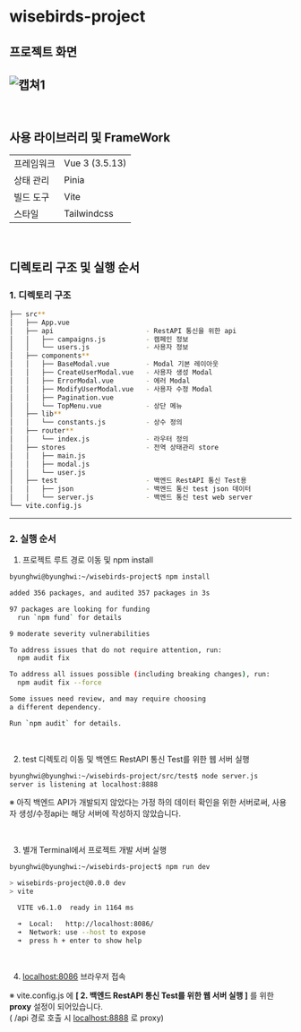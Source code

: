 
# wisebirds-project

## 프로젝트 화면
![캡쳐1](https://github.com/user-attachments/assets/e2443f16-48db-4c5c-97a9-91902acae378)
---

<br>

## 사용 라이브러리 및 FrameWork

|  |  |
| --- | --- |
| 프레임워크  | Vue 3 (3.5.13) |
| 상태 관리 | Pinia |
| 빌드 도구 | Vite |
| 스타일 | Tailwindcss |

<br>

## 디렉토리 구조 및 실행 순서

### 1. 디렉토리 구조

```bash
├── src**
│   ├── App.vue
│   ├── api                       - RestAPI 통신을 위한 api
│   │   ├── campaigns.js          - 캠페인 정보
│   │   └── users.js              - 사용자 정보
│   ├── components**
│   │   ├── BaseModal.vue         - Modal 기본 레이아웃 
│   │   ├── CreateUserModal.vue   - 사용자 생성 Modal
│   │   ├── ErrorModal.vue        - 에러 Modal
│   │   ├── ModifyUserModal.vue   - 사용자 수정 Modal
│   │   ├── Pagination.vue
│   │   └── TopMenu.vue           - 상단 메뉴
│   ├── lib**
│   │   └── constants.js          - 상수 정의
│   ├── router**
│   │   └── index.js              - 라우터 정의
│   ├── stores                    - 전역 상태관리 store
│   │   ├── main.js
│   │   ├── modal.js
│   │   └── user.js
│   ├── test                      - 백엔드 RestAPI 통신 Test용
│   │   ├── json                  - 백엔드 통신 test json 데이터
│   │   └── server.js             - 백엔드 통신 test web server
└── vite.config.js
```

---
### 2. 실행 순서

1. 프로젝트 루트 경로 이동 및 npm install

```bash
byunghwi@byunghwi:~/wisebirds-project$ npm install

added 356 packages, and audited 357 packages in 3s

97 packages are looking for funding
  run `npm fund` for details

9 moderate severity vulnerabilities

To address issues that do not require attention, run:
  npm audit fix

To address all issues possible (including breaking changes), run:
  npm audit fix --force

Some issues need review, and may require choosing
a different dependency.

Run `npm audit` for details.
```
<br>

2. test 디렉토리 이동 및 백엔드 RestAPI 통신 Test를 위한 웹 서버 실행

```bash
byunghwi@byunghwi:~/wisebirds-project/src/test$ node server.js
server is listening at localhost:8888
```

 ※ 아직 백엔드 API가 개발되지 않았다는 가정 하의 데이터 확인을 위한 서버로써, 사용자 생성/수정api는 해당 서버에 작성하지 않았습니다.

<br>

3. 별개 Terminal에서 프로젝트 개발 서버 실행

```bash
byunghwi@byunghwi:~/wisebirds-project$ npm run dev

> wisebirds-project@0.0.0 dev
> vite

  VITE v6.1.0  ready in 1164 ms

  ➜  Local:   http://localhost:8086/
  ➜  Network: use --host to expose
  ➜  press h + enter to show help

```  

<br>

4. [localhost:8086](http://localhost:8086) 브라우저 접속 

※ vite.config.js 에 **[ 2. 백엔드 RestAPI 통신 Test를 위한 웹 서버 실행 ]** 를 위한 **proxy** 설정이 되어있습니다.  
( /api 경로 호출 시 [localhost:8888](http://localhost:8888) 로 proxy)
